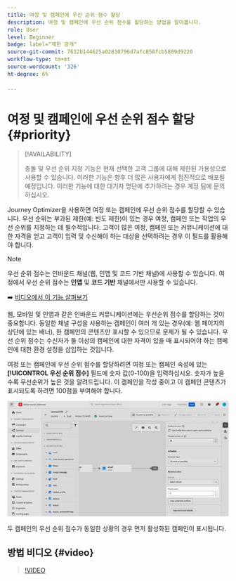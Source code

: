 ```yaml
---
title: 여정 및 캠페인에 우선 순위 점수 할당
description: 여정 및 캠페인에 우선 순위 점수를 할당하는 방법을 알아봅니다.
role: User
level: Beginner
badge: label="제한 공개"
source-git-commit: 7632b144625a02810796d7afc858fcb5809d9220
workflow-type: tm+mt
source-wordcount: '326'
ht-degree: 6%

---
```



# 여정 및 캠페인에 우선 순위 점수 할당 {#priority}

>[!AVAILABILITY]
>
>충돌 및 우선 순위 지정 기능은 현재 선택한 고객 그룹에 대해 제한된 가용성으로 사용할 수 있습니다. 이러한 기능은 향후 더 많은 사용자에게 점진적으로 배포될 예정입니다. 이러한 기능에 대한 대기자 명단에 추가하려는 경우 계정 팀에 문의하십시오.

Journey Optimizer을 사용하면 여정 또는 캠페인에 우선 순위 점수를 할당할 수 있습니다. 우선 순위는 부과된 제한(예: 빈도 제한)이 있는 경우 여정, 캠페인 또는 작업의 우선 순위를 지정하는 데 필수적입니다. 고객이 많은 여정, 캠페인 또는 커뮤니케이션에 대한 자격을 얻고 고객이 입력 및 수신해야 하는 대상을 선택하려는 경우 이 필드를 활용해야 합니다.

>[!NOTE]
>
>우선 순위 점수는 인바운드 채널(웹, 인앱 및 코드 기반 채널)에 사용할 수 있습니다. 여정에서 우선 순위 점수는 **인앱** 및 **코드 기반** 채널에서만 사용할 수 있습니다.

➡️ [비디오에서 이 기능 살펴보기](#video)

웹, 모바일 및 인앱과 같은 인바운드 커뮤니케이션에는 우선순위 점수를 할당하는 것이 중요합니다. 동일한 채널 구성을 사용하는 캠페인이 여러 개 있는 경우(예: 웹 페이지의 상단에 있는 배너), 한 캠페인의 콘텐츠만 표시할 수 있으므로 문제가 될 수 있습니다. 우선 순위 점수는 수신자가 둘 이상의 캠페인에 대한 자격이 있을 때 표시되어야 하는 캠페인에 대한 환경 설정을 삽입하는 것입니다.

여정 또는 캠페인에 우선 순위 점수를 할당하려면 여정 또는 캠페인 속성에 있는 **[!UICONTROL 우선 순위 점수]** 필드에 숫자 값(0-100)을 입력하십시오. 숫자가 높을수록 우선순위가 높은 것을 알려드립니다. 이 캠페인을 작성 중이고 이 캠페인 콘텐츠가 표시되도록 하려면 100점을 부여해야 합니다.

![](assets/priority-score.png)

두 캠페인의 우선 순위 점수가 동일한 상황의 경우 먼저 활성화된 캠페인이 표시됩니다.

## 방법 비디오 {#video}

>[!VIDEO](https://video.tv.adobe.com/v/3435529?quality=12)

